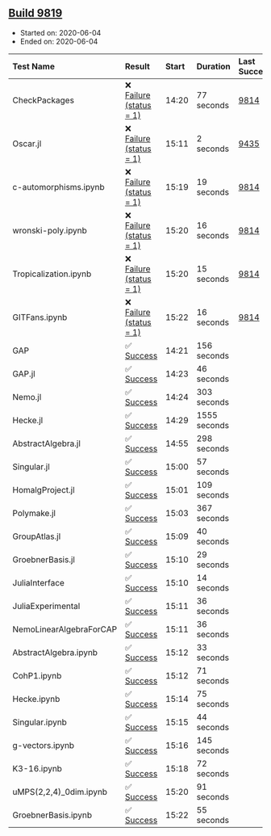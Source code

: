 ## [Build 9819](https://oscarci.mathematik.uni-kl.de/job/oscar/9819/)

* Started on: 2020-06-04
* Ended on: 2020-06-04

| Test Name    | Result | Start | Duration | Last Success | First Failure |
|:-------------|:-------|:------|:---------|:-------------|:--------------|
| CheckPackages | ❌ [Failure (status = 1)](https://oscarci.mathematik.uni-kl.de/job/oscar/9819/artifact/logs/build-9819/CheckPackages.log) | 14:20 | 77 seconds | [9814](https://oscarci.mathematik.uni-kl.de/job/oscar/9814/) | [9815](https://oscarci.mathematik.uni-kl.de/job/oscar/9815/) |
| Oscar.jl | ❌ [Failure (status = 1)](https://oscarci.mathematik.uni-kl.de/job/oscar/9819/artifact/logs/build-9819/Oscar.jl.log) | 15:11 | 2 seconds | [9435](https://oscarci.mathematik.uni-kl.de/job/oscar/9435/) | [9436](https://oscarci.mathematik.uni-kl.de/job/oscar/9436/) |
| c-automorphisms.ipynb | ❌ [Failure (status = 1)](https://oscarci.mathematik.uni-kl.de/job/oscar/9819/artifact/logs/build-9819/c-automorphisms.ipynb.log) | 15:19 | 19 seconds | [9814](https://oscarci.mathematik.uni-kl.de/job/oscar/9814/) | [9815](https://oscarci.mathematik.uni-kl.de/job/oscar/9815/) |
| wronski-poly.ipynb | ❌ [Failure (status = 1)](https://oscarci.mathematik.uni-kl.de/job/oscar/9819/artifact/logs/build-9819/wronski-poly.ipynb.log) | 15:20 | 16 seconds | [9814](https://oscarci.mathematik.uni-kl.de/job/oscar/9814/) | [9815](https://oscarci.mathematik.uni-kl.de/job/oscar/9815/) |
| Tropicalization.ipynb | ❌ [Failure (status = 1)](https://oscarci.mathematik.uni-kl.de/job/oscar/9819/artifact/logs/build-9819/Tropicalization.ipynb.log) | 15:20 | 15 seconds | [9814](https://oscarci.mathematik.uni-kl.de/job/oscar/9814/) | [9815](https://oscarci.mathematik.uni-kl.de/job/oscar/9815/) |
| GITFans.ipynb | ❌ [Failure (status = 1)](https://oscarci.mathematik.uni-kl.de/job/oscar/9819/artifact/logs/build-9819/GITFans.ipynb.log) | 15:22 | 16 seconds | [9814](https://oscarci.mathematik.uni-kl.de/job/oscar/9814/) | [9815](https://oscarci.mathematik.uni-kl.de/job/oscar/9815/) |
| GAP | ✅ [Success](https://oscarci.mathematik.uni-kl.de/job/oscar/9819/artifact/logs/build-9819/GAP.log) | 14:21 | 156 seconds |  |  |
| GAP.jl | ✅ [Success](https://oscarci.mathematik.uni-kl.de/job/oscar/9819/artifact/logs/build-9819/GAP.jl.log) | 14:23 | 46 seconds |  |  |
| Nemo.jl | ✅ [Success](https://oscarci.mathematik.uni-kl.de/job/oscar/9819/artifact/logs/build-9819/Nemo.jl.log) | 14:24 | 303 seconds |  |  |
| Hecke.jl | ✅ [Success](https://oscarci.mathematik.uni-kl.de/job/oscar/9819/artifact/logs/build-9819/Hecke.jl.log) | 14:29 | 1555 seconds |  |  |
| AbstractAlgebra.jl | ✅ [Success](https://oscarci.mathematik.uni-kl.de/job/oscar/9819/artifact/logs/build-9819/AbstractAlgebra.jl.log) | 14:55 | 298 seconds |  |  |
| Singular.jl | ✅ [Success](https://oscarci.mathematik.uni-kl.de/job/oscar/9819/artifact/logs/build-9819/Singular.jl.log) | 15:00 | 57 seconds |  |  |
| HomalgProject.jl | ✅ [Success](https://oscarci.mathematik.uni-kl.de/job/oscar/9819/artifact/logs/build-9819/HomalgProject.jl.log) | 15:01 | 109 seconds |  |  |
| Polymake.jl | ✅ [Success](https://oscarci.mathematik.uni-kl.de/job/oscar/9819/artifact/logs/build-9819/Polymake.jl.log) | 15:03 | 367 seconds |  |  |
| GroupAtlas.jl | ✅ [Success](https://oscarci.mathematik.uni-kl.de/job/oscar/9819/artifact/logs/build-9819/GroupAtlas.jl.log) | 15:09 | 40 seconds |  |  |
| GroebnerBasis.jl | ✅ [Success](https://oscarci.mathematik.uni-kl.de/job/oscar/9819/artifact/logs/build-9819/GroebnerBasis.jl.log) | 15:10 | 29 seconds |  |  |
| JuliaInterface | ✅ [Success](https://oscarci.mathematik.uni-kl.de/job/oscar/9819/artifact/logs/build-9819/JuliaInterface.log) | 15:10 | 14 seconds |  |  |
| JuliaExperimental | ✅ [Success](https://oscarci.mathematik.uni-kl.de/job/oscar/9819/artifact/logs/build-9819/JuliaExperimental.log) | 15:11 | 36 seconds |  |  |
| NemoLinearAlgebraForCAP | ✅ [Success](https://oscarci.mathematik.uni-kl.de/job/oscar/9819/artifact/logs/build-9819/NemoLinearAlgebraForCAP.log) | 15:11 | 36 seconds |  |  |
| AbstractAlgebra.ipynb | ✅ [Success](https://oscarci.mathematik.uni-kl.de/job/oscar/9819/artifact/logs/build-9819/AbstractAlgebra.ipynb.log) | 15:12 | 33 seconds |  |  |
| CohP1.ipynb | ✅ [Success](https://oscarci.mathematik.uni-kl.de/job/oscar/9819/artifact/logs/build-9819/CohP1.ipynb.log) | 15:12 | 71 seconds |  |  |
| Hecke.ipynb | ✅ [Success](https://oscarci.mathematik.uni-kl.de/job/oscar/9819/artifact/logs/build-9819/Hecke.ipynb.log) | 15:14 | 75 seconds |  |  |
| Singular.ipynb | ✅ [Success](https://oscarci.mathematik.uni-kl.de/job/oscar/9819/artifact/logs/build-9819/Singular.ipynb.log) | 15:15 | 44 seconds |  |  |
| g-vectors.ipynb | ✅ [Success](https://oscarci.mathematik.uni-kl.de/job/oscar/9819/artifact/logs/build-9819/g-vectors.ipynb.log) | 15:16 | 145 seconds |  |  |
| K3-16.ipynb | ✅ [Success](https://oscarci.mathematik.uni-kl.de/job/oscar/9819/artifact/logs/build-9819/K3-16.ipynb.log) | 15:18 | 72 seconds |  |  |
| uMPS(2,2,4)_0dim.ipynb | ✅ [Success](https://oscarci.mathematik.uni-kl.de/job/oscar/9819/artifact/logs/build-9819/uMPS-2-2-4-_0dim.ipynb.log) | 15:20 | 91 seconds |  |  |
| GroebnerBasis.ipynb | ✅ [Success](https://oscarci.mathematik.uni-kl.de/job/oscar/9819/artifact/logs/build-9819/GroebnerBasis.ipynb.log) | 15:22 | 55 seconds |  |  |
